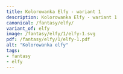 ```yaml
---
title: Kolorowanka Elfy - wariant 1
description: Kolorowanka Elfy - wariant 1
canonical: /fantasy/elfy/
variant_of: elfy
image: /fantasy/elfy/1/elfy-1.svg
pdf: /fantasy/elfy/1/elfy-1.pdf
alt: "Kolorowanka elfy"
tags:
- fantasy
- elfy
---
```


